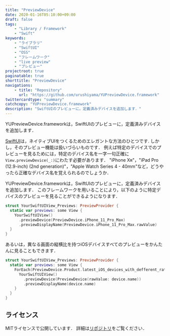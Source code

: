 ```yaml
---
title: "PreviewDevice"
date: 2020-01-16T05:10:00+09:00
draft: false
tags:
    - "Library / Framework"
    - "Swift"
keywords:
    - "ライブラリ"
    - "SwiftUI"
    - "OSS"
    - "フレームワーク"
    - "live preview"
    - "プレビュー"
projectroot: true
paginatable: true
shorttitle: "PreviewDevice"
navigations:
    - title: "Repository"
      url: "https://github.com/urushiyama/YUPreviewDevice.framework"
twittercardtype: "summary"
catchcopy: "YUPreviewDevice.framework"
description: "SwiftUIのプレビューに，定義済みデバイスを追加します．"
---
```


YUPreviewDevice.frameworkは，SwiftUIのプレビューに，定義済みデバイスを追加します．

<!--more-->

[SwiftUI](https://developer.apple.com/xcode/swiftui/)は，ネイティブUIをつくるためのエレガントな方法のひとつです.
しかし，そのプレビュー機能は扱いづらいものです．
例えば特定のデバイスでのプレビューを見るためには，特定のデバイス名を一字一句正確に`View.previewDevice(_:)`にわたす必要があります．
"iPhone Xʀ"，"iPad Pro (12.9-inch) (2nd generation)"，"Apple Watch Series 4 - 40mm"など，どうやったら正確なデバイス名を覚えられるのでしょうか．

YUPreviewDevice.frameworkは，SwiftUIのプレビューに，定義済みデバイスを追加します．
このフレームワークを用いることにより，以下のように特定デバイスのプレビューを見ることができるようになります．
```swift
struct YourSwiftUIView_Previews: PreviewProvider {
  static var previews: some View {
    YourSwiftUIView()
      .previewDevice(PreviewDevice.iPhone_11_Pro_Max)
      .previewDisplayName(PreviewDevice.iPhone_11_Pro_Max.rawValue)
  }
}
```

あるいは，異なる画面の縦横比を持つiOSデバイスすべてのプレビューをかんたんに見ることもできます．
```swift
struct YourSwiftUIView_Previews: PreviewProvider {
  static var previews: some View {
    ForEach(PreviewDevice.Product.latest_iOS_devices_with_defferent_ratio) { device in
      YourSwiftUIView()
        .previewDevice(PreviewDevice(rawValue: device.name))
        .previewDisplayName(device.name)
    }
  }
}
```

## ライセンス

MITライセンスで公開しています．
詳細は[リポジトリ](https://github.com/urushiyama/YUPreviewDevice.framework)をご覧ください．
